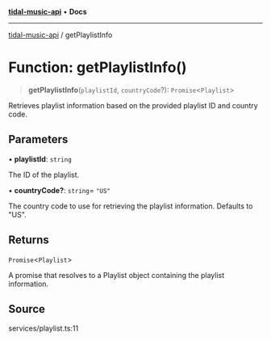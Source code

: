 [**tidal-music-api**](../README.md) • **Docs**

---

[tidal-music-api](../globals.md) / getPlaylistInfo

# Function: getPlaylistInfo()

> **getPlaylistInfo**(`playlistId`, `countryCode`?): `Promise`\<`Playlist`\>

Retrieves playlist information based on the provided playlist ID and country code.

## Parameters

• **playlistId**: `string`

The ID of the playlist.

• **countryCode?**: `string`= `"US"`

The country code to use for retrieving the playlist information. Defaults to "US".

## Returns

`Promise`\<`Playlist`\>

A promise that resolves to a Playlist object containing the playlist information.

## Source

services/playlist.ts:11
